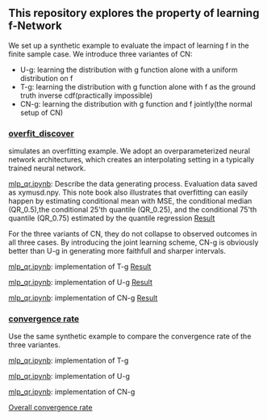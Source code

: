 ## This repository explores the property of learning f-Network

We set up a synthetic example to evaluate the impact of learning f in the finite sample case. 
We introduce three variantes of CN: 

* U-g: learning the distribution with g function alone with a uniform distribution on f
* T-g: learning the distribution with g function alone with f as the ground truth inverse cdf(practically impossible) 
* CN-g: learning the distribution with g function and f jointly(the normal setup of CN)


### [overfit_discover](https://github.com/thuizhou/Collaborating-Networks/tree/main/property_of_learning_f/overfit_discover) 
simulates an overfitting example. We adopt an overparameterized neural network architectures, which creates an interpolating setting in a typically trained neural network.

[mlp_qr.ipynb](https://github.com/thuizhou/Collaborating-Networks/tree/main/property_of_learning_f/overfit_discover): Describe the data generating process. Evaluation data saved as xymusd.npy.
This note book also illustrates that overfitting can easily happen by
estimating conditional mean with MSE, the conditional median (QR\_0.5),the conditional 25'th quantile (QR_0.25), and the conditional 75'th quantile (QR_0.75) estimated by the quantile regression
[Result](https://github.com/thuizhou/Collaborating-Networks/blob/main/property_of_learning_f/overfit_discover/pt_mseqr.pdf)

For the three variants of CN, they do not collapse to observed outcomes in all three cases.
By introducing the joint learning scheme, CN-g is obviously better than U-g in generating more faithfull and sharper intervals. 

[mlp_qr.ipynb](https://github.com/thuizhou/Collaborating-Networks/blob/main/property_of_learning_f/overfit_discover/Tg.ipynb): implementation of T-g
[Result](https://github.com/thuizhou/Collaborating-Networks/blob/main/property_of_learning_f/overfit_discover/dist_gc.pdf)


[mlp_qr.ipynb](https://github.com/thuizhou/Collaborating-Networks/blob/main/property_of_learning_f/overfit_discover/Ug.ipynb): implementation of U-g
[Result](https://github.com/thuizhou/Collaborating-Networks/blob/main/property_of_learning_f/overfit_discover/dist_gd.pdf)


[mlp_qr.ipynb](https://github.com/thuizhou/Collaborating-Networks/blob/main/property_of_learning_f/overfit_discover/CNg.ipynb): implementation of CN-g
[Result](https://github.com/thuizhou/Collaborating-Networks/blob/main/property_of_learning_f/overfit_discover/dist_gf.pdf)


### [convergence rate](https://github.com/thuizhou/Collaborating-Networks/tree/main/property_of_learning_f/convergence_rate) 
Use the same synthetic example to compare the convergence rate of the three variantes.


[mlp_qr.ipynb](https://github.com/thuizhou/Collaborating-Networks/blob/main/property_of_learning_f/convergence_rate/Tg_converge.ipynb): implementation of T-g

[mlp_qr.ipynb](https://github.com/thuizhou/Collaborating-Networks/blob/main/property_of_learning_f/convergence_rate/Ug_converge.ipynb): implementation of U-g


[mlp_qr.ipynb](https://github.com/thuizhou/Collaborating-Networks/blob/main/property_of_learning_f/convergence_rate/CNg_converge.ipynb): implementation of CN-g

[Overall convergence rate](https://github.com/thuizhou/Collaborating-Networks/blob/main/property_of_learning_f/convergence_rate/conv.pdf)


